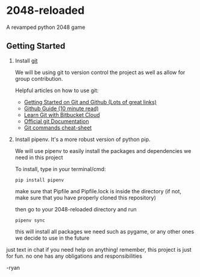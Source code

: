 # 2048-reloaded
A revamped python 2048 game

## Getting Started
1. Install [git](https://git-scm.com/downloads)

    We will be using git to version control the project as well as allow for group contribution.

    Helpful articles on how to use git:
    
    * [Getting Started on Git and Github (Lots of great links)](https://github.com/maptime/getting-started-with-git-and-github/blob/master/README.md)
    * [Github Guide (10 minute read)](https://guides.github.com/activities/hello-world/)
    * [Learn Git with Bitbucket Cloud](https://www.atlassian.com/git/tutorials/learn-git-with-bitbucket-cloud)
    * [Official git Documentation](https://git-scm.com/book/en/v1/Getting-Started-Git-Basics)
    * [Git commands cheat-sheet](https://github.github.com/training-kit/downloads/github-git-cheat-sheet/)

2. Install pipenv. It's a more robust version of python pip.

    We will use pipenv to easily install the packages and dependencies we need in this project
    
    To install, type in your terminal/cmd:
    ```
    pip install pipenv
    ```
    make sure that Pipfile and Pipfile.lock is inside the directory
    (if not, make sure that you have properly cloned this repository)
    
    then go to your 2048-reloaded directory and run 
    ```
    pipenv sync
    ```
    this will install all packages we need such as pygame, or any other ones we decide to use in the future



just text in chat if you need help on anything!
remember, this project is just for fun. no one has any obligations and responsibilities

-ryan




